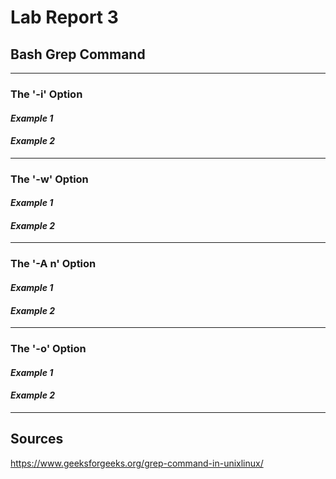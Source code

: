 # Lab Report 3

## Bash Grep Command
---
### The '-i' Option
#### *Example 1*

#### *Example 2*

---
### The '-w' Option
#### *Example 1*

#### *Example 2*

---
### The '-A n' Option
#### *Example 1*

#### *Example 2*

---
### The '-o' Option
#### *Example 1*

#### *Example 2*

---
## Sources
https://www.geeksforgeeks.org/grep-command-in-unixlinux/
